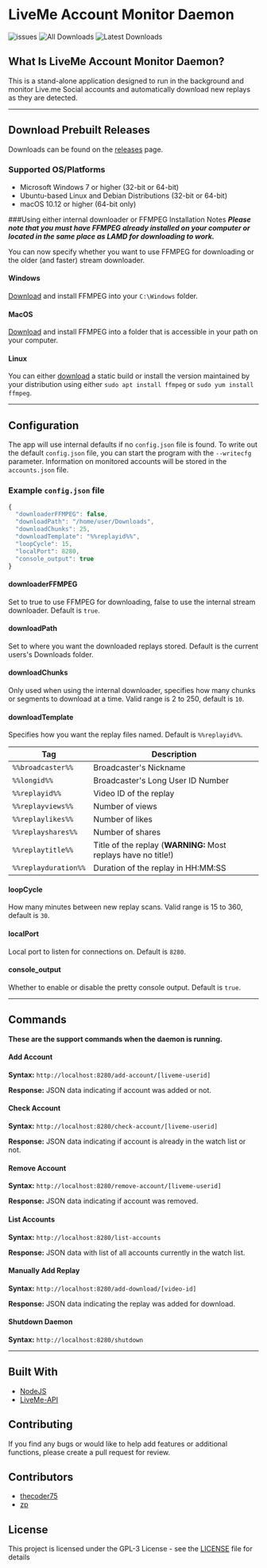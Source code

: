 # LiveMe Account Monitor Daemon

![issues](https://img.shields.io/github/issues-raw/thecoder75/lamd.svg?style=flat-square)
![All Downloads](https://img.shields.io/github/downloads/thecoder75/lamd/total.svg?style=flat-square&label=All+Releases+Downloaded)
![Latest Downloads](https://img.shields.io/github/downloads/thecoder75/lamd/latest/total.svg?style=flat-square&label=Latest+Release+Downloaded)

## What Is LiveMe Account Monitor Daemon?
This is a stand-alone application designed to run in the background and monitor Live.me Social accounts and automatically download new replays as they are detected.

* * *

## Download Prebuilt Releases

Downloads can be found on the [releases](https://github.com/thecoder75/lamd/releases) page.

### Supported OS/Platforms
- Microsoft Windows 7 or higher (32-bit or 64-bit)
- Ubuntu-based Linux and Debian Distributions (32-bit or 64-bit)
- macOS 10.12 or higher (64-bit only)



###Using either internal downloader or FFMPEG Installation Notes
***Please note that you must have FFMPEG already installed on your computer or located in the same place as LAMD for downloading to work.***

You can now specify whether you want to use FFMPEG for downloading or the older (and faster) stream downloader.  

#### Windows
[Download](http://www.ffmpeg.org) and install FFMPEG into your `C:\Windows` folder.

#### MacOS 
[Download](http://www.ffmpeg.org) and install FFMPEG into a folder that is accessible in your path on your computer.  

#### Linux
You can either [download](http://www.ffmpeg.org) a static build or install the version maintained by your distribution using either `sudo apt install ffmpeg` or `sudo yum install ffmpeg`.

* * *

## Configuration
The app will use internal defaults if no `config.json` file is found.  To write out the default `config.json` file, you can start the program with the `--writecfg` parameter.  Information on monitored accounts will be stored in the `accounts.json` file.

### Example `config.json` file
```javascript
{
  "downloaderFFMPEG": false,
  "downloadPath": "/home/user/Downloads",
  "downloadChunks": 25,
  "downloadTemplate": "%%replayid%%",
  "loopCycle": 15,
  "localPort": 8280,
  "console_output": true
}
```

#### downloaderFFMPEG
Set to true to use FFMPEG for downloading, false to use the internal stream downloader.  Default is `true`.

#### downloadPath
Set to where you want the downloaded replays stored.  Default is the current users's Downloads folder.

#### downloadChunks
Only used when using the internal downloader, specifies how many chunks or segments to download at a time.  Valid range is 2 to 250, default is `10`.

#### downloadTemplate
Specifies how you want the replay files named.  Default is `%%replayid%%`.

| Tag                   | Description                                                        |
| --------------------- | ------------------------------------------------------------------ |
| `%%broadcaster%%`     | Broadcaster's Nickname                                             |
| `%%longid%%`          | Broadcaster's Long User ID Number                                  |
| `%%replayid%%`        | Video ID of the replay                                             |
| `%%replayviews%%`     | Number of views                                                    |
| `%%replaylikes%%`     | Number of likes                                                    |
| `%%replayshares%%`    | Number of shares                                                   |
| `%%replaytitle%%`     | Title of the replay (**WARNING:** Most replays have no title!)     |
| `%%replayduration%%`  | Duration of the replay in HH:MM:SS                                 |

#### loopCycle
How many minutes between new replay scans.  Valid range is 15 to 360, default is `30`.

#### localPort
Local port to listen for connections on.  Default is `8280`.

#### console_output
Whether to enable or disable the pretty console output.  Default is `true`.


* * *

## Commands
**These are the support commands when the daemon is running.**

#### Add Account
**Syntax:** `http://localhost:8280/add-account/[liveme-userid]`

**Response:** JSON data indicating if account was added or not.

#### Check Account
**Syntax:** `http://localhost:8280/check-account/[liveme-userid]`

**Response:** JSON data indicating if account is already in the watch list or not.

#### Remove Account
**Syntax:** `http://localhost:8280/remove-account/[liveme-userid]`

**Response:** JSON data indicating if account was removed.

#### List Accounts
**Syntax:** `http://localhost:8280/list-accounts`

**Response:** JSON data with list of all accounts currently in the watch list.

#### Manually Add Replay
**Syntax:** `http://localhost:8280/add-download/[video-id]`

**Response:** JSON data indicating the replay was added for download.

#### Shutdown Daemon
**Syntax:** `http://localhost:8280/shutdown`

* * *

## Built With
* [NodeJS](http://nodejs.org)
* [LiveMe-API](https://thecoder75.github.io/liveme-api)

## Contributing
If you find any bugs or would like to help add features or additional functions, please create a pull request for review.  

## Contributors
* [thecoder75](https://github.com/thecoder75)
* [zp](https://github.com/zp)

## License
This project is licensed under the GPL-3 License - see the [LICENSE](LICENSE) file for details
